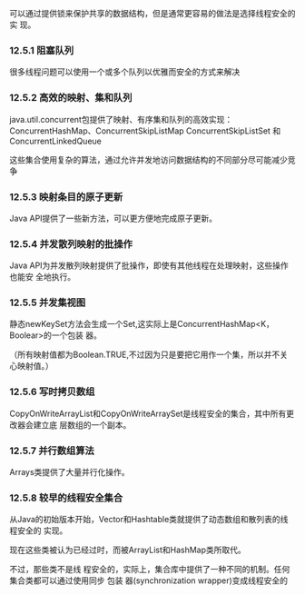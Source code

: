 可以通过提供锁来保护共享的数据结构，但是通常更容易的做法是选择线程安全的实 现。

### 12.5.1 阻塞队列

很多线程问题可以使用一个或多个队列以优雅而安全的方式来解决

### 12.5.2 高效的映射、集和队列

java.util.concurrent包提供了映射、有序集和队列的高效实现：ConcurrentHashMap、ConcurrentSkipListMap ConcurrentSkipListSet 和 ConcurrentLinkedQueue

这些集合使用复杂的算法，通过允许并发地访问数据结构的不同部分尽可能减少竞争


### 12.5.3 映射条目的原子更新

Java API提供了一些新方法，可以更方便地完成原子更新。


### 12.5.4 并发散列映射的批操作

Java API为并发散列映射提供了批操作，即使有其他线程在处理映射，这些操作也能安 全地执行。

### 12.5.5 并发集视图

静态newKeySet方法会生成一个Set,这实际上是ConcurrentHashMap<K，Boolear>的一个包装 器。

（所有映射值都为Boolean.TRUE,不过因为只是要把它用作一个集，所以并不关心映射值。）

### 12.5.6 写时拷贝数组

CopyOnWriteArrayList和CopyOnWriteArraySet是线程安全的集合，其中所有更改器会建立底 层数组的一个副本。

### 12.5.7 并行数组算法

Arrays类提供了大量并行化操作。


### 12.5.8 较早的线程安全集合

从Java的初始版本开始，Vector和Hashtable类就提供了动态数组和散列表的线程安全的 实现。

现在这些类被认为已经过时，而被ArrayList和HashMap类所取代。

不过，那些类不是线 程安全的，实际上，集合库中提供了一种不同的机制。任何集合类都可以通过使用同步 包装 器(synchronization wrapper)变成线程安全的


